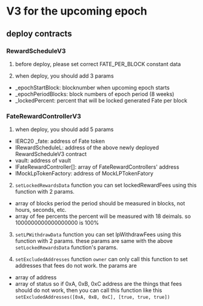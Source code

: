 # V3 for the upcoming epoch

## deploy contracts

### RewardScheduleV3
1. before deploy, please set correct FATE_PER_BLOCK constant data

2. when deploy, you should add 3 params
- _epochStartBlock:           blocknumber when upcoming epoch starts
- _epochPeriodBlocks:         block numbers of epoch period (8 weeks)
- _lockedPercent:             percent that will be locked generated Fate per block

### FateRewardControllerV3
1. when deploy, you should add 5 params
- IERC20 _fate:               address of Fate token
- IRewardScheduleL:           address of the above newly deployed RewardScheduleV3 contract
- vault:                      address of vault
- IFateRewardController[]:    array of FateRewardControllers' address
- IMockLpTokenFactory:        address of MockLPTokenFatory

2. `setLockedRewardsData` function
you can set lockedRewardFees using this function with 2 params.
- array of blocks period
the period should be measured in blocks, not hours, seconds, etc.
- array of fee percents
the percent will be measured with 18 deimals.
so 1000000000000000000 is 100%

3. `setLPWithdrawData` function
you can set lpWithdrawFees using this function with 2 params.
these params are same with the above `setLockedRewardsData` function's params.

4. `setExcludedAddresses` function
`owner` can only call this function to set addresses that fees do not work.
the params are
- array of address
- array of status
so if 0xA, 0xB, 0xC address are the things that fees should do not work, then you can call this function like this `setExcludedAddresses([0xA, 0xB, 0xC], [true, true, true])`